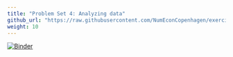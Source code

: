 ```yaml
---
title: "Problem Set 4: Analyzing data"
github_url: "https://raw.githubusercontent.com/NumEconCopenhagen/exercises-2019/master/PS4/problem_set_4.ipynb"
weight: 10
---
```

[![Binder](https://mybinder.org/badge_logo.svg)](https://mybinder.org/v2/gh/NumEconCopenhagen/exercises-2019/master?urlpath=lab/tree/PS4/problem_set_4.ipynb)
